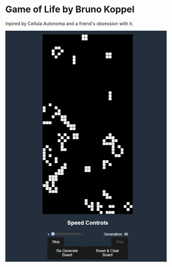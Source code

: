 # Game of Life by Bruno Koppel

Inpired by Cellula Autonoma and a friend's obsession with it.

![sample](sample.gif)
